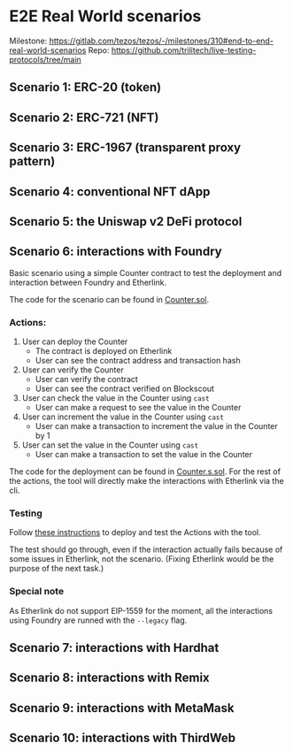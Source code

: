 # E2E Real World scenarios

Milestone: https://gitlab.com/tezos/tezos/-/milestones/310#end-to-end-real-world-scenarios
Repo: https://github.com/trilitech/live-testing-protocols/tree/main

## Scenario 1: ERC-20 (token)

## Scenario 2: ERC-721 (NFT)

## Scenario 3: ERC-1967 (transparent proxy pattern)

## Scenario 4: conventional NFT dApp

## Scenario 5: the Uniswap v2 DeFi protocol

## Scenario 6: interactions with Foundry

Basic scenario using a simple Counter contract to test the deployment and interaction between Foundry and Etherlink.

The code for the scenario can be found in [Counter.sol](https://github.com/trilitech/development-tools-compatibility-etherlink/blob/main/foundry/src/Counter.sol).

### Actions:

1. User can deploy the Counter
   * The contract is deployed on Etherlink
   * User can see the contract address and transaction hash
2. User can verify the Counter
   * User can verify the contract
   * User can see the contract verified on Blockscout
3. User can check the value in the Counter using `cast`
   * User can make a request to see the value in the Counter
4. User can increment the value in the Counter using `cast`
   * User can make a transaction to increment the value in the Counter by 1
5. User can set the value in the Counter using `cast`
   * User can make a transaction to set the value in the Counter

The code for the deployment can be found in [Counter.s.sol](https://github.com/trilitech/development-tools-compatibility-etherlink/blob/main/foundry/script/Counter.s.sol). For the rest of the actions, the tool will directly make the interactions with Etherlink via the cli.

### Testing

Follow [these instructions](https://github.com/trilitech/development-tools-compatibility-etherlink/tree/main/foundry#deploy-the-contract-and-run-some-tests-on-etherlink) to deploy and test the Actions with the tool.

The test should go through, even if the interaction actually fails because of some issues in Etherlink, not the scenario. (Fixing Etherlink would be the purpose of the next task.)

### Special note

As Etherlink do not support EIP-1559 for the moment, all the interactions using Foundry are runned with the `--legacy` flag.

## Scenario 7: interactions with Hardhat

## Scenario 8: interactions with Remix

## Scenario 9: interactions with MetaMask

## Scenario 10: interactions with ThirdWeb
